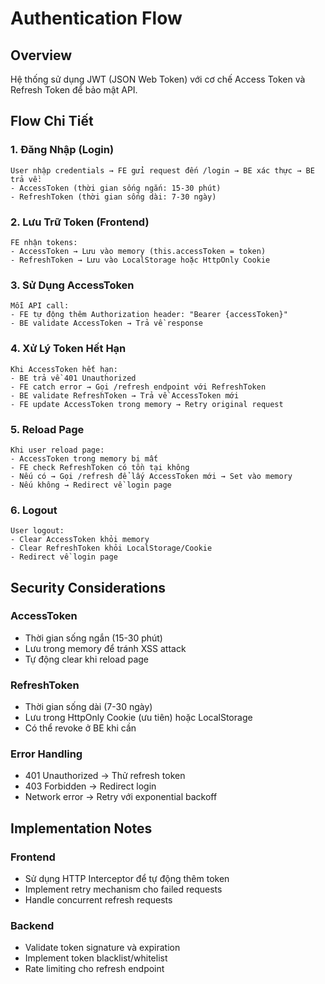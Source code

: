 # Authentication Flow

## Overview
Hệ thống sử dụng JWT (JSON Web Token) với cơ chế Access Token và Refresh Token để bảo mật API.

## Flow Chi Tiết

### 1. Đăng Nhập (Login)
```
User nhập credentials → FE gửi request đến /login → BE xác thực → BE trả về:
- AccessToken (thời gian sống ngắn: 15-30 phút)
- RefreshToken (thời gian sống dài: 7-30 ngày)
```

### 2. Lưu Trữ Token (Frontend)
```
FE nhận tokens:
- AccessToken → Lưu vào memory (this.accessToken = token)
- RefreshToken → Lưu vào LocalStorage hoặc HttpOnly Cookie
```

### 3. Sử Dụng AccessToken
```
Mỗi API call:
- FE tự động thêm Authorization header: "Bearer {accessToken}"
- BE validate AccessToken → Trả về response
```

### 4. Xử Lý Token Hết Hạn
```
Khi AccessToken hết hạn:
- BE trả về 401 Unauthorized
- FE catch error → Gọi /refresh endpoint với RefreshToken
- BE validate RefreshToken → Trả về AccessToken mới
- FE update AccessToken trong memory → Retry original request
```

### 5. Reload Page
```
Khi user reload page:
- AccessToken trong memory bị mất
- FE check RefreshToken có tồn tại không
- Nếu có → Gọi /refresh để lấy AccessToken mới → Set vào memory
- Nếu không → Redirect về login page
```

### 6. Logout
```
User logout:
- Clear AccessToken khỏi memory
- Clear RefreshToken khỏi LocalStorage/Cookie
- Redirect về login page
```

## Security Considerations

### AccessToken
- Thời gian sống ngắn (15-30 phút)
- Lưu trong memory để tránh XSS attack
- Tự động clear khi reload page

### RefreshToken
- Thời gian sống dài (7-30 ngày)
- Lưu trong HttpOnly Cookie (ưu tiên) hoặc LocalStorage
- Có thể revoke ở BE khi cần

### Error Handling
- 401 Unauthorized → Thử refresh token
- 403 Forbidden → Redirect login
- Network error → Retry với exponential backoff

## Implementation Notes

### Frontend
- Sử dụng HTTP Interceptor để tự động thêm token
- Implement retry mechanism cho failed requests
- Handle concurrent refresh requests

### Backend
- Validate token signature và expiration
- Implement token blacklist/whitelist
- Rate limiting cho refresh endpoint
